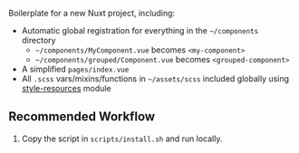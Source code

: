 Boilerplate for a new Nuxt project, including:

-   Automatic global registration for everything in the `~/components` directory
    -   `~/components/MyComponent.vue` becomes `<my-component>`
    -   `~/components/grouped/Component.vue` becomes `<grouped-component>`
-   A simplified `pages/index.vue`
-   All `.scss` vars/mixins/functions in `~/assets/scss` included globally using [style-resources](https://github.com/nuxt-community/style-resources-module) module

## Recommended Workflow

1. Copy the script in `scripts/install.sh` and run locally.
